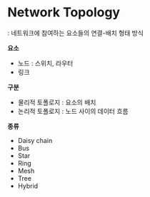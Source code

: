# Network Topology
: 네트워크에 참여하는 요소들의 연결-배치 형태 방식     


**요소**  
- 노드 : 스위치, 라우터
- 링크


**구분**   
- 물리적 토폴로지 : 요소의 배치
- 논리적 토폴로지 : 노드 사이의 데이터 흐름


**종류**  
- Daisy chain
- Bus
- Star
- Ring
- Mesh
- Tree
- Hybrid
